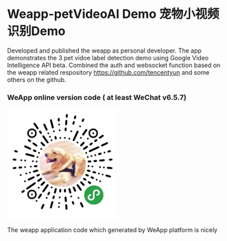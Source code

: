 # Weapp-petVideoAI Demo 宠物小视频识别Demo
Developed and published the weapp as personal developer. 
The app demonstrates the 3 pet vidoe label detection demo using Google Video Intelligence API beta.
Combined the auth and websocket function based on the weapp related respository https://github.com/tencentyun and some others on the github.


### WeApp online version code ( at least WeChat v6.5.7)
<img src="https://github.com/DarrenWong/weapp-petVideoAI/raw/master/image/weappCode.jpg" width="258px" height="258px"/>

The weapp application code which generated by WeApp platform is nicely



